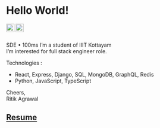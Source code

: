 # Hello World!

<a href="https://www.linkedin.com/in/bmbshlly">
  <img align="left" alt="Akshay Saini - LinkedIn" width="22px" src="https://cdn.jsdelivr.net/npm/simple-icons@v3/icons/linkedin.svg"/>
</a>
<a href="https://twitter.com/iritik_19">
  <img align="left" alt="Akshay Saini - Twitter" width="22px" src="https://cdn.jsdelivr.net/npm/simple-icons@v3/icons/twitter.svg"/>
</a>
<br />
<br />

 SDE • 100ms
 I’m a student of IIIT Kottayam    
 I’m interested for full stack engineer role.  
 
 Technologies :
  * React, Express, Django, SQL, MongoDB, GraphQL, Redis
  * Python, JavaScript, TypeScript

Cheers,  
Ritik Agrawal  
## [Resume](https://rebrand.ly/ritik-resume)  
<!--<img alt="GIF" src="https://miro.medium.com/max/875/1*Urc28sbnORGOW5oyohQ06g.gif" width="400px" />-->
